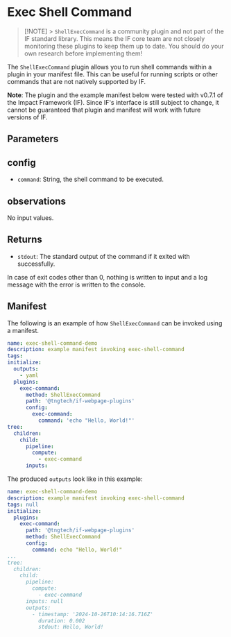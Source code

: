 # Exec Shell Command

> [!NOTE] > `ShellExecCommand` is a community plugin and not part of the IF standard library. This means the IF core team are not closely monitoring these plugins to keep them up to date. You should do your own research before implementing them!

The `ShellExecCommand` plugin allows you to run shell commands within a plugin in your manifest file. This can be useful for running scripts or other commands that are not natively supported by IF.

**Note**: The plugin and the example manifest below were tested with v0.7.1 of the Impact Framework (IF). Since IF's interface is still subject to change, it cannot be guaranteed that plugin and manifest will work with future versions of IF.

## Parameters

## config

- `command`: String, the shell command to be executed.

## observations

No input values.

## Returns

- `stdout`: The standard output of the command if it exited with successfully.

In case of exit codes other than 0, nothing is written to input and a log message with the error is written to the console.

## Manifest

The following is an example of how `ShellExecCommand` can be invoked using a manifest.

```yaml
name: exec-shell-command-demo
description: example manifest invoking exec-shell-command
tags:
initialize:
  outputs:
    - yaml
  plugins:
    exec-command:
      method: ShellExecCommand
      path: '@tngtech/if-webpage-plugins'
      config:
        exec-command:
          command: 'echo "Hello, World!"'
tree:
  children:
    child:
      pipeline:
        compute:
          - exec-command
      inputs:
```

The produced `outputs` look like in this example:

```yaml
name: exec-shell-command-demo
description: example manifest invoking exec-shell-command
tags: null
initialize:
  plugins:
    exec-command:
      path: '@tngtech/if-webpage-plugins'
      method: ShellExecCommand
      config:
        command: echo "Hello, World!"
...
tree:
  children:
    child:
      pipeline:
        compute:
          - exec-command
      inputs: null
      outputs:
        - timestamp: '2024-10-26T10:14:16.716Z'
          duration: 0.002
          stdout: Hello, World!
```

